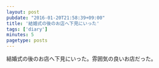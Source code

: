 ```yaml
---
layout: post
pubdate: "2016-01-20T21:58:39+09:00"
title: '結婚式の後のお店へ下見にいった'
tags: ['diary']
minutes: 5
pagetype: posts
---
```

結婚式の後のお店へ下見にいった。雰囲気の良いお店だった。
